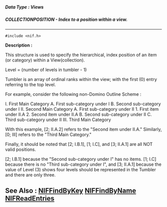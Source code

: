 ##### Data Type : Views
##### COLLECTIONPOSITION - Index to a position within a view.
---
```
#include <nif.h>
```
**Description :**

This structure is used to specify the hierarchical, index position of an item 
(or category) within a View(collection).

Level = (number of levels in tumbler - 1)

Tumbler is an array of ordinal ranks within the view; with the first (0) entry 
referring to the top level.

For example, consider the following non-Domino Outline Scheme :

I.  First Main Category
        A.  First sub-category under I
        B.  Second sub-category under I
II.  Second Main Category
        A.  First sub-category under II
            1.  First item under  II.A
            2.  Second item under II.A
        B.  Second sub-category under II
        C.  Third sub-category under II
III.  Third Main Category

With this example, [2; II.A.2] refers to the "Second item under II.A."
Similarly, [0; III] refers to the "Third Main Category."

Finally, it should be noted that [2; I.B.1], [1; I.C], and [3; II.A.1] are all 
NOT valid positions.

[2; I.B.1] because the "Second sub-category under I" has no items.
[1; I.C] because there is no "Third sub-category under I", and
[3; II.A.1] because the value of Level (3) shows four levels
should be represented in the Tumbler and there are only three.


**See Also :**
[NIFFindByKey](/reference/Func/NIFFindByKey)
[NIFFindByName](/reference/Func/NIFFindByName)
[NIFReadEntries](/reference/Func/NIFReadEntries)
---
